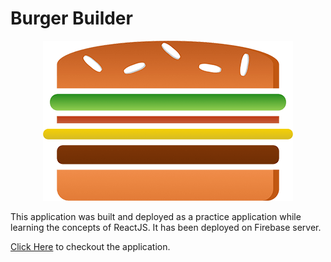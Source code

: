 # Burger Builder

<p align="center">
  <img src="/build/static/media/burger-logo.b8503d26.png">
</p>

This application was built and deployed as a practice application while learning the concepts of ReactJS. It has been deployed on Firebase server.

[Click Here](https://my-burger-app-4a44d.firebaseapp.com) to checkout the application.